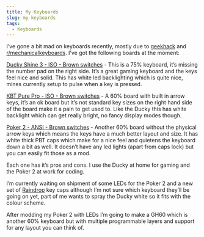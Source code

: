 ```yaml
---
title: My Keyboards
slug: my-keyboards
tags:
  - Keyboards
---
```

I’ve gone a bit mad on keyboards recently, mostly due to [geekhack](http://geekhack.org/) and [r/mechanicalkeyboards](http://www.reddit.com/r/mechanicalkeyboards). I’ve got the following boards at the moment:


[Ducky Shine 3 - ISO - Brown switches](http://www.amazon.co.uk/gp/product/B00FBCYAKI/ref=as_li_tf_tl?ie=UTF8&camp=1634&creative=6738&creativeASIN=B00FBCYAKI&linkCode=as2&tag=mikebellio-21) -
This is a 75% keyboard, it’s missing the number pad on the right side. It’s a great gaming keyboard and the keys feel nice and solid. This has white led backlighting which is quite nice, mines currently setup to pulse when a key is pressed.

[KBT Pure Pro - ISO - Brown switches](http://www.amazon.co.uk/gp/product/B00A2LLJ0W/ref=as_li_tf_tl?ie=UTF8&camp=1634&creative=6738&creativeASIN=B00A2LLJ0W&linkCode=as2&tag=mikebellio-21) -
A 60% board with built in arrow keys, it’s an ok board but it’s not standard key sizes on the right hand side of the board make it a pain to get used to. Like the Ducky this has white backlight which can get really bright, no fancy display modes though.

[Poker 2 - ANSI - Brown switches](http://www.amazon.co.uk/gp/product/B00GERK25G/ref=as_li_tf_tl?ie=UTF8&camp=1634&creative=6738&creativeASIN=B00GERK25G&linkCode=as2&tag=mikebellio-21) -
Another 60% board without the physical arrow keys which means the keys have a much better layout and size. It has white thick PBT caps which make for a nice feel and quietens the keyboard down a bit as well. It doesn’t have any led lights (apart from caps lock) but you can easily fit those as a mod.

Each one has it’s pros and cons. I use the Ducky at home for gaming and the Poker 2 at work for coding.

I’m currently waiting on shipment of some LEDs for the Poker 2 and a new set of [Raindrop](http://geekhack.org/index.php?topic=52475.0) key caps although I’m not sure which keyboard they’ll be going on yet, part of me wants to spray the Ducky white so it fits with the colour scheme.

After modding my Poker 2 with LEDs I’m going to make a GH60 which is another 60% keyboard but with multiple programmable layers and support for any layout you can think of.
